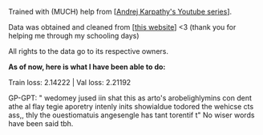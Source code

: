 Trained with (MUCH) help from [<a href="https://www.youtube.com/watch?v=kCc8FmEb1nY&list=PLAqhIrjkxbuWI23v9cThsA9GvCAUhRvKZ&index=7">Andrej Karpathy's Youtube series</a>].

Data was obtained and cleaned from [<a href="https://grail.moe">this website</a>] <3 (thank you for helping me through my schooling days)

All rights to the data go to its respective owners.

<b>As of now, here is what I have been able to do:</b>

Train loss: 2.14222 | Val loss: 2.21192

GP-GPT: " wedomey jused iin shat this as arto's arobelighlymins con dent athe al flay tegie aporetry intenly inits showialdue todored the wehicse cts ass,, thly the ouestiomatuis angesengle has tant torentif t"
No wiser words have been said tbh.
